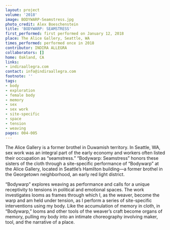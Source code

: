 ```yaml
---
layout: project
volume: '2018'
image: BODYWARP-Seamstress.jpg
photo_credit: Alex Boeschenstein
title: 'BODYWARP: SEAMSTRESS'
first_performed: first performed on January 12, 2018
place: The Alice Gallery, Seattle, WA
times_performed: performed once in 2018
contributor: INDIRA ALLEGRA
collaborators: []
home: Oakland, CA
links:
- indiraallegra.com
contact: info@indiraallegra.com
footnote: ''
tags:
- body
- exploration
- female body
- memory
- sex
- sex work
- site-specific
- space
- tension
- weaving
pages: 004-005
---
```




The Alice Gallery is a former brothel in Duwamish territory. In Seattle, WA, sex work was an integral part of the early economy and workers often listed their occupation as “seamstress.” “Bodywarp: Seamstress” honors these sisters of the cloth through a site-specific performance of “Bodywarp” at the Alice Gallery, located in Seattle’s Hamilton building—a former brothel in the Georgetown neighborhood, an early red light district.

“Bodywarp” explores weaving as performance and calls for a unique receptivity to tensions in political and emotional spaces. The work investigates looms as frames through which I, as the weaver, become the warp and am held under tension, as I perform a series of site-specific interventions using my body. Like the accumulation of memory in cloth, in “Bodywarp,” looms and other tools of the weaver’s craft become organs of memory, pulling my body into an intimate choreography involving maker, tool, and the narrative of a place.
